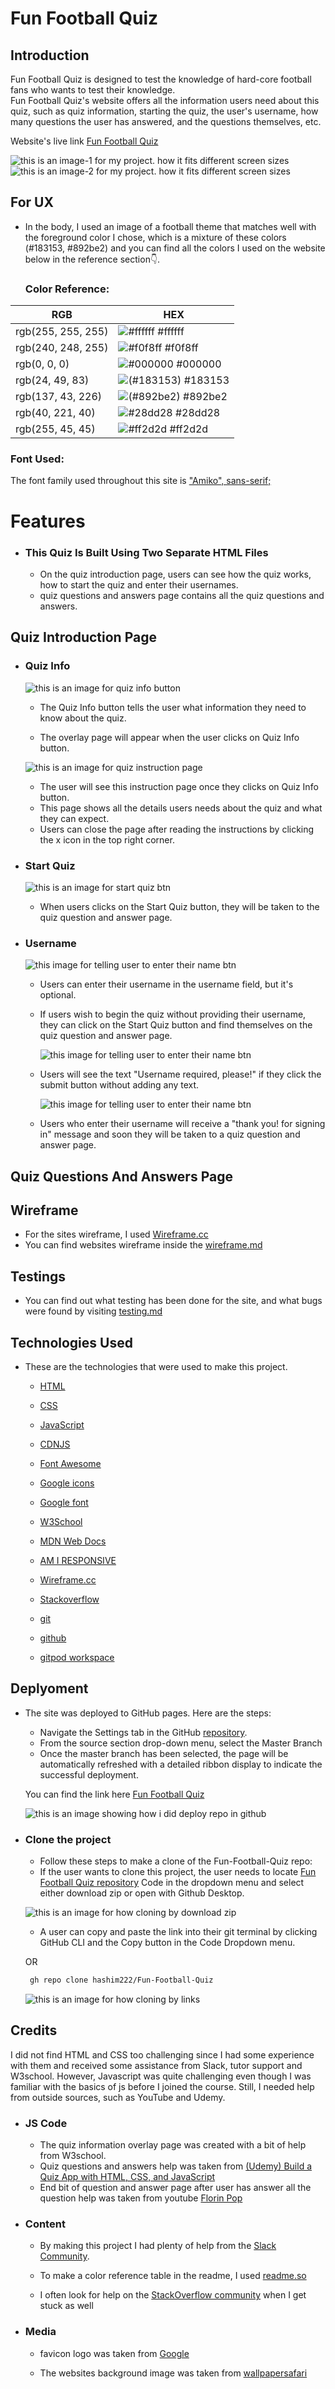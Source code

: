 # Fun Football Quiz

## Introduction

Fun Football Quiz is designed to test the knowledge of hard-core football fans who wants to test their knowledge.  
Fun Football Quiz's website offers all the information users need about this quiz, such as quiz information, starting the quiz, the user's username, how many questions the user has answered, and the questions themselves, etc.

Website's live link [Fun Football Quiz](https://hashim222.github.io/Fun-Football-Quiz/)

  ![this is an image-1 for my project. how it fits different screen sizes](assets/images/Readme-Images/responsive-quiz-info-page.png)
  ![this is an image-2 for my project. how it fits different screen sizes](assets/images/Readme-Images/responsive-main-page.png)


## For UX
* In the body, I used an image of a football theme that matches well with the foreground color I chose, which is a mixture of these colors (#183153, #892be2) and you can find all the colors I used on the website below in the reference section👇. 

  ### Color Reference:

| RGB             | HEX                                                                |
| ----------------- | ------------------------------------------------------------------ |
| rgb(255, 255, 255) | ![#ffffff](https://via.placeholder.com/10/#ffffff?text=+) #ffffff |
| rgb(240, 248, 255) | ![#f0f8ff](https://via.placeholder.com/10/f0f8ff?text=+) #f0f8ff |
| rgb(0, 0, 0) | ![#000000](https://via.placeholder.com/10/000000?text=+) #000000 |
| rgb(24, 49, 83) | ![(#183153)](https://via.placeholder.com/10/183153?text=+) #183153 |
| rgb(137, 43, 226) | ![(#892be2)](https://via.placeholder.com/10/892be2?text=+) #892be2 |
| rgb(40, 221, 40) | ![#28dd28](https://via.placeholder.com/10/28dd28?text=+) #28dd28 |
| rgb(255, 45, 45) | ![#ff2d2d](https://via.placeholder.com/10/ff2d2d?text=+) #ff2d2d |

### Font Used:
  The font family used throughout this site is ["Amiko", sans-serif;](https://fonts.google.com/specimen/Amiko)

# Features
* ### This Quiz Is Built Using Two Separate HTML Files 
   * On the quiz introduction page, users can see how the quiz works, how to start the quiz and enter their usernames.
   * quiz questions and answers page contains all the quiz questions and answers.     

## Quiz Introduction Page
* ### Quiz Info
  ![this is an image for quiz info button](assets/images/Readme-Images/quiz-info-btn.png)
  
  * The Quiz Info button tells the user what information they need to know about the quiz. 

  * The overlay page will appear when the user clicks on Quiz Info button.

  ![this is an image for quiz instruction page](assets/images/Readme-Images/quiz-info-page.png)
  * The user will see this instruction page once they clicks on Quiz Info button.
  * This page shows all the details users needs about the quiz and what they can expect.
  * Users can close the page after reading the instructions by clicking the x icon in the top right corner.

* ### Start Quiz
  ![this is an image for start quiz btn](assets/images/Readme-Images/start-quiz-btn.png)

  * When users clicks on the Start Quiz button, they will be taken to the quiz question and answer page.

* ### Username
  ![this image for telling user to enter their name btn](assets/images/Readme-Images/enter-username.png)
  * Users can enter their username in the username field, but it's optional.
  * If users wish to begin the quiz without providing their username, they can click on the Start Quiz button and find themselves on the quiz question and answer page.        

      ![this image for telling user to enter their name btn](assets/images/Readme-Images/required-user.png)

  * Users will see the text "Username required, please!" if they click the submit button without adding any text.

     ![this image for telling user to enter their name btn](assets/images/Readme-Images/user-has-enter-their-name.png)

  * Users who enter their username will receive a "thank you! for signing in" message and soon they will be taken to a quiz question and answer page.
 ## Quiz Questions And Answers Page

## Wireframe
* For the sites wireframe, I used [Wireframe.cc](https://wireframe.cc/)
*  You can find websites wireframe inside the [wireframe.md](wireframe.md)
## Testings

*  You can find out what testing has been done for the site, and what bugs were found by visiting [testing.md](testing.md)

## Technologies Used
* These are the technologies that were used to make this project.

  * [HTML](https://en.wikipedia.org/wiki/HTML)
  
  * [CSS](https://en.wikipedia.org/wiki/CSS)

  * [JavaScript](https://en.wikipedia.org/wiki/JavaScript)
  
  * [CDNJS](https://cdnjs.com/libraries/font-awesome) 
  
  * [Font Awesome](https://fontawesome.com/)
  
  * [Google icons](https://fonts.google.com/icons)
  
  * [Google font](https://fonts.google.com/)
  
  * [W3School](https://www.w3schools.com/)

  * [MDN Web Docs](https://developer.mozilla.org/en-US/)
  
  * [AM I RESPONSIVE](http://ami.responsivedesign.is/)
  
  * [Wireframe.cc](https://wireframe.cc/)

  * [Stackoverflow](https://stackoverflow.com/)

  * [git](https://git-scm.com/)

  * [github](https://github.com/)

  * [gitpod workspace](https://gitpod.io/workspaces)

## Deplyoment

* The site was deployed to GitHub pages. Here are the steps:
  * Navigate the Settings tab in the GitHub [repository](https://github.com/hashim222/Fun-Football-Quiz).
  * From the source section drop-down menu, select the Master Branch
  * Once the master branch has been selected, the page will be automatically refreshed with a detailed ribbon display to indicate the successful deployment.  

  You can find the link here [Fun Football Quiz](https://github.com/hashim222/Fun-Football-Quiz)

    ![this is an image showing how i did deploy repo in github](/assets/images/Readme-Images/github-repo-deploy.png)

 * ### Clone the project

   * Follow these steps to make a clone of the Fun-Football-Quiz repo:    
    * If the user wants to clone this project, the user needs to locate [Fun Football Quiz repository](https://github.com/hashim222/Fun-Football-Quiz) Code in the dropdown menu and select either download zip or open with Github Desktop.

    ![this is an image for how cloning by download zip](/assets/images/Readme-Images/cloning-zip-download.png)

     * A user can copy and paste the link into their git terminal by clicking GitHub CLI and the Copy button in the Code Dropdown menu.
                    
    OR
      ```bash
       gh repo clone hashim222/Fun-Football-Quiz
      ```

    ![this is an image for how cloning by links](/assets/images/Readme-Images/cloning-links.png)
             
## Credits
  I did not find HTML and CSS too challenging since I had some experience with them and received some assistance from Slack, tutor support and W3school. However, Javascript was quite challenging even though I was familiar with the basics of js before I joined the course. Still, I needed help from outside sources, such as YouTube and Udemy.
* ### JS Code
  * The quiz information overlay page was created with a bit of help from W3school.
  * Quiz questions and answers help was taken from [(Udemy) Build a Quiz App with HTML, CSS, and JavaScript](https://www.udemy.com/course/build-a-quiz-app-with-html-css-and-javascript/)
  * End bit of question and answer page after user has answer all the question help was taken from youtube [Florin Pop](https://www.youtube.com/channel/UCeU-1X402kT-JlLdAitxSMA)

* ### Content
  * By making this project I had plenty of help from the [Slack Community](https://slack.com/intl/en-gb/).

   * To make a color reference table in the readme, I used [readme.so](https://readme.so/editor)

   * I often look for help on the [StackOverflow community](https://stackoverflow.com/) when I get stuck as well




* ### Media
  * favicon logo was taken from [Google](https://www.google.com/search?q=football+icon&tbm=isch&chips=q:football+icon,g_1:red:DzEFUJmS5D0%3D&rlz=1C1CHBF_en-GBGB959GB959&hl=en&sa=X&ved=2ahUKEwjDz5LR2vX2AhV38LsIHZNoDN0Q4lYoB3oECAEQKg&biw=1519&bih=714#imgrc=V0k4UncPwJvZjM)

  * The websites background image was taken from [wallpapersafari](https://wallpapersafari.com/w/qJsVwy)
